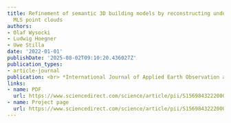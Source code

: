 ```yaml
---
title: Refinement of semantic 3D building models by reconstructing underpasses from
  MLS point clouds
authors:
- Olaf Wysocki
- Ludwig Hoegner
- Uwe Stilla
date: '2022-01-01'
publishDate: '2025-08-02T09:10:20.436027Z'
publication_types:
- article-journal
publication: <br> *International Journal of Applied Earth Observation and Geoinformation*
links:
- name: PDF
  url: https://www.sciencedirect.com/science/article/pii/S1569843222000437/pdfft?md5=ba44c93136df12d071b50f10a768c8d1&pid=1-s2.0-S1569843222000437-main.pdf
- name: Project page
  url: https://www.sciencedirect.com/science/article/pii/S1569843222000437
---
```

